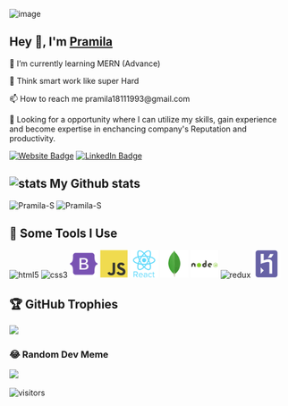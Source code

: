 
![image](https://user-images.githubusercontent.com/27279740/164895446-7bcdb5b4-06dd-4763-aa96-80e0fbdf4667.png)

<h2>Hey 👋, I'm <a href="https://.github.io/myportfolio/">Pramila</a></h2>

<p>🌱 I’m currently learning MERN (Advance) </p>
<p>💬 Think smart work like super Hard </p>
<p>📫 How to reach me pramila18111993@gmail.com </p>
<p>🌱 Looking for a opportunity where I can utilize my skills, gain experience and become expertise in enchancing company's Reputation and productivity.

<p><a href="https:// /" target="_blank"><img src="https://img.shields.io/badge/-portfolio-4E69C8?style=for-the-badge&amp;labelColor=4E69C8&amp;logo=Firefox&amp;link=https://stanleylim.me" alt="Website Badge"></a>  <a href="https://www.linkedin.com/in/ /" target="_blank"><img src="https://img.shields.io/badge/LinkedIn-0077B5?style=for-the-badge&logo=linkedin&logoColor=white" alt="LinkedIn Badge"></a></p>

<!--
**Pramila-s** is a ✨ _special_ ✨ repository because its `README.md` (this file) appears on your GitHub profile.-->
<!-- 
- Passionate web developer with experience in React Node MongoDB.
- 🔭 I’m currently working on ... Pizza Delivery App using React, Node.
- 🌱 I’m currently learning ... Firebase

- 📫 How to reach me: ...[Linkedin](https://www.linkedin.com/in/ /) -->
<h2> <img src="https://cdn-icons-png.flaticon.com/512/921/921591.png" alt="stats" width="25" height="25" />  My Github stats</h2>
<img src="https://github-readme-stats.vercel.app/api?username=Pramila-S&show_icons=true&count_private=true&theme=radical&hide=contribs,issues" alt="Pramila-S" />
<img src="https://github-readme-stats.vercel.app/api/top-langs/?username=Pramila-S&layout=compact&hide=python" alt="Pramila-S" />

<h2>🚀 Some Tools I Use</h2>
<p align="left">
<img src="https://cdn.worldvectorlogo.com/logos/html-1.svg" alt="html5" width="50" height="50" />
<img src="https://cdn.worldvectorlogo.com/logos/css-3.svg" alt="css3" width="50" height="50" />
<img src="https://raw.githubusercontent.com/devicons/devicon/master/icons/bootstrap/bootstrap-plain.svg" alt="bootstrap" width="50" height="50" />
<img src="https://raw.githubusercontent.com/devicons/devicon/master/icons/javascript/javascript-original.svg" alt="javascript" width="50" height="50" />
<img src="https://raw.githubusercontent.com/devicons/devicon/master/icons/react/react-original-wordmark.svg" alt="react" width="50" height="50" />
<!-- <img src="https://raw.githubusercontent.com/devicons/devicon/master/icons/typescript/typescript-original.svg" alt="typescript" width="25" height="25" /> -->
<img src="https://raw.githubusercontent.com/devicons/devicon/master/icons/mongodb/mongodb-original.svg" alt="mongodb" width="50" height="50" />
<img src="https://raw.githubusercontent.com/devicons/devicon/master/icons/nodejs/nodejs-original-wordmark.svg" alt="nodejs" width="50" height="50" />
<img src="https://cdn.worldvectorlogo.com/logos/redux.svg" alt="redux" width="50" height="50" />
<img src="https://raw.githubusercontent.com/devicons/devicon/master/icons/heroku/heroku-plain.svg" alt="heroku" width="50" height="50" />
</p>

## 🏆 GitHub Trophies
![](https://github-profile-trophy.vercel.app/?username=Pramila-S&theme=radical&no-frame=true&no-bg=false&margin-w=4)

### 😂 Random Dev Meme
<img src="https://random-memer.herokuapp.com/" width="512px"/>

<!-- [![Top Langs](https://github-readme-stats.vercel.app/api/top-langs/?username=krishnakiriti04&layout=compact)](https://github.com/Pramila-S/github-readme-stats) -->
<p><img src="https://visitor-badge.glitch.me/badge?page_id=Pramila-S.pramila-S" alt="visitors"></p>
